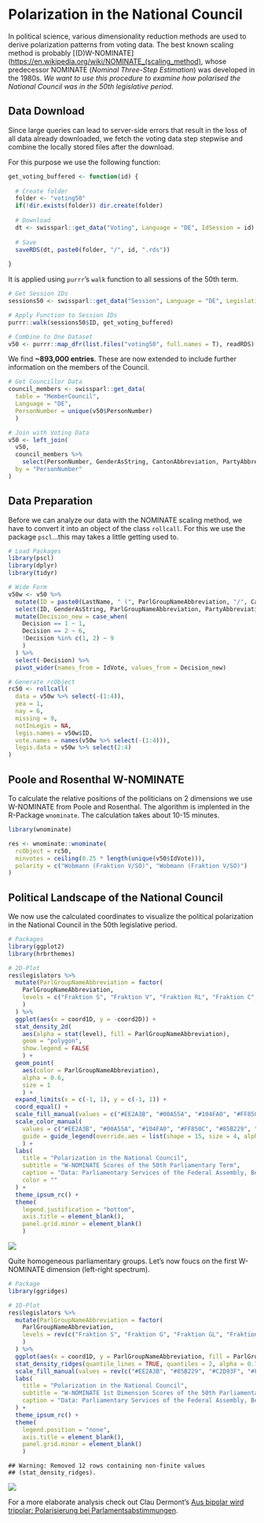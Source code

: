 Polarization in the National Council
====================================

In political science, various dimensionality reduction methods are used
to derive polarization patterns from voting data. The best known scaling
method is probably
\[(D)W-NOMINATE\](<a href="https://en.wikipedia.org/wiki/NOMINATE_(scaling_method)" class="uri">https://en.wikipedia.org/wiki/NOMINATE_(scaling_method)</a>,
whose predecessor NOMINATE (*Nominal Three-Step Estimation*) was
developed in the 1980s. *We want to use this procedure to examine how
polarised the National Council was in the 50th legislative period.*

Data Download
-------------

Since large queries can lead to server-side errors that result in the
loss of all data already downloaded, we fetch the voting data step
stepwise and combine the locally stored files after the download.

For this purpose we use the following function:

``` r
get_voting_buffered <- function(id) {
  
  # Create folder
  folder <- "voting50"
  if(!dir.exists(folder)) dir.create(folder)
  
  # Download
  dt <- swissparl::get_data("Voting", Language = "DE", IdSession = id)
  
  # Save
  saveRDS(dt, paste0(folder, "/", id, ".rds"))
  
}
```

It is applied using `purrr`’s `walk` function to all sessions of the
50th term.

``` r
# Get Session IDs
sessions50 <- swissparl::get_data("Session", Language = "DE", LegislativePeriodNumber = 50)

# Apply Function to Session IDs
purrr::walk(sessions50$ID, get_voting_buffered)

# Combine to One Dataset
v50 <- purrr::map_dfr(list.files("voting50", full.names = T), readRDS)
```

We find **~893,000 entries**. These are now extended to include further
information on the members of the Council.

``` r
# Get Councillor Data
council_members <- swissparl::get_data(
  table = "MemberCouncil", 
  Language = "DE", 
  PersonNumber = unique(v50$PersonNumber)
  )

# Join with Voting Data
v50 <- left_join(
  v50,
  council_members %>% 
    select(PersonNumber, GenderAsString, CantonAbbreviation, PartyAbbreviation),
  by = "PersonNumber"
)
```

Data Preparation
----------------

Before we can analyze our data with the NOMINATE scaling method, we have
to convert it into an object of the class `rollcall`. For this we use
the package `pscl`…this may takes a little getting used to.

``` r
# Load Packages
library(pscl)
library(dplyr)
library(tidyr)

# Wide Form
v50w <- v50 %>%
  mutate(ID = paste0(LastName, " (", ParlGroupNameAbbreviation, "/", CantonAbbreviation, ")" )) %>% 
  select(ID, GenderAsString, ParlGroupNameAbbreviation, PartyAbbreviation, IdVote, Decision) %>% 
  mutate(Decision_new = case_when(
    Decision == 1 ~ 1,
    Decision == 2 ~ 6,
    !Decision %in% c(1, 2) ~ 9
    )
  ) %>%
  select(-Decision) %>% 
  pivot_wider(names_from = IdVote, values_from = Decision_new)

# Generate rcObject
rc50 <- rollcall(
  data = v50w %>% select(-(1:4)),
  yea = 1,
  nay = 6,
  missing = 9,
  notInLegis = NA,
  legis.names = v50w$ID,
  vote.names = names(v50w %>% select(-(1:4))),
  legis.data = v50w %>% select(2:4)
)
```

Poole and Rosenthal W-NOMINATE
------------------------------

To calculate the relative positions of the politicians on 2 dimensions
we use W-NOMINATE from Poole and Rosenthal. The algorithm is implented
in the R-Package `wnominate`. The calculation takes about 10-15 minutes.

``` r
library(wnominate)

res <- wnominate::wnominate(
  rcObject = rc50, 
  minvotes = ceiling(0.25 * length(unique(v50$IdVote))),
  polarity = c("Wobmann (Fraktion V/SO)", "Wobmann (Fraktion V/SO)")
)
```

Political Landscape of the National Council
-------------------------------------------

We now use the calculated coordinates to visualize the political
polarization in the National Council in the 50th legislative period.

``` r
# Packages
library(ggplot2)
library(hrbrthemes)

# 2D-Plot
res$legislators %>%
  mutate(ParlGroupNameAbbreviation = factor(
    ParlGroupNameAbbreviation,
    levels = c("Fraktion S", "Fraktion V", "Fraktion RL", "Fraktion C", "Fraktion G", "Fraktion GL", "Fraktion BD")
    )
  ) %>% 
  ggplot(aes(x = coord1D, y = -coord2D)) +
  stat_density_2d(
    aes(alpha = stat(level), fill = ParlGroupNameAbbreviation), 
    geom = "polygon", 
    show.legend = FALSE
    ) +
  geom_point(
    aes(color = ParlGroupNameAbbreviation), 
    alpha = 0.6, 
    size = 1
    ) +
  expand_limits(x = c(-1, 1), y = c(-1, 1)) +
  coord_equal() +
  scale_fill_manual(values = c("#EE2A3B", "#00A55A", "#104FA0", "#FF850C", "#85B229", "#C2D93F", "#FFDD00")) +
  scale_color_manual(
    values = c("#EE2A3B", "#00A55A", "#104FA0", "#FF850C", "#85B229", "#C2D93F", "#FFDD00"),
    guide = guide_legend(override.aes = list(shape = 15, size = 4, alpha = 1))
    ) +
  labs(
    title = "Polarization in the National Council",
    subtitle = "W-NOMINATE Scores of the 50th Parliamentary Term",
    caption = "Data: Parliamentary Services of the Federal Assembly, Bern",
    color = ""
  ) +
  theme_ipsum_rc() +
  theme(
    legend.justification = "bottom",
    axis.title = element_blank(),
    panel.grid.minor = element_blank()
    )
```

![](img5/g6-1.png)

Quite homogeneous parliamentary groups. Let’s now foucs on the first
W-NOMINATE dimension (left-right spectrum).

``` r
# Package
library(ggridges)

# 1D-Plot
res$legislators %>%
  mutate(ParlGroupNameAbbreviation = factor(
    ParlGroupNameAbbreviation,
    levels = rev(c("Fraktion S", "Fraktion G", "Fraktion GL", "Fraktion BD", "Fraktion C", "Fraktion RL", "Fraktion V"))
    )
  ) %>% 
  ggplot(aes(x = coord1D, y = ParlGroupNameAbbreviation, fill = ParlGroupNameAbbreviation)) +
  stat_density_ridges(quantile_lines = TRUE, quantiles = 2, alpha = 0.7) +
  scale_fill_manual(values = rev(c("#EE2A3B", "#85B229", "#C2D93F", "#FFDD00", "#FF850C", "#104FA0", "#00A55A"))) +
  labs(
    title = "Polarization in the National Council",
    subtitle = "W-NOMINATE 1st Dimension Scores of the 50th Parliamentary Term",
    caption = "Data: Parliamentary Services of the Federal Assembly, Bern"
  ) +
  theme_ipsum_rc() +
  theme(
    legend.position = "none",
    axis.title = element_blank(),
    panel.grid.minor = element_blank()
    )
```

    ## Warning: Removed 12 rows containing non-finite values
    ## (stat_density_ridges).

![](img5/g7-1.png)

For a more elaborate analysis check out Clau Dermont’s [Aus bipolar wird
tripolar: Polarisierung bei
Parlamentsabstimmungen](https://www.zora.uzh.ch/id/eprint/169808/1/190326_dermont_polarisierung_docu.pdf).
